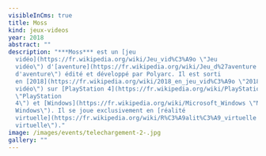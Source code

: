 ```yaml
---
visibleInCms: true
title: Moss
kind: jeux-videos
year: 2018
abstract: ""
description: "***Moss*** est un [jeu
  vidéo](https://fr.wikipedia.org/wiki/Jeu_vid%C3%A9o \"Jeu
  vidéo\") d'[aventure](https://fr.wikipedia.org/wiki/Jeu_d%27aventure \"Jeu
  d'aventure\") édité et développé par Polyarc. Il est sorti
  en [2018](https://fr.wikipedia.org/wiki/2018_en_jeu_vid%C3%A9o \"2018 en jeu
  vidéo\") sur [PlayStation 4](https://fr.wikipedia.org/wiki/PlayStation_4
  \"PlayStation
  4\") et [Windows](https://fr.wikipedia.org/wiki/Microsoft_Windows \"Microsoft
  Windows\"). Il se joue exclusivement en [réalité
  virtuelle](https://fr.wikipedia.org/wiki/R%C3%A9alit%C3%A9_virtuelle \"Réalité
  virtuelle\")."
image: /images/events/telechargement-2-.jpg
gallery: ""
---
```

